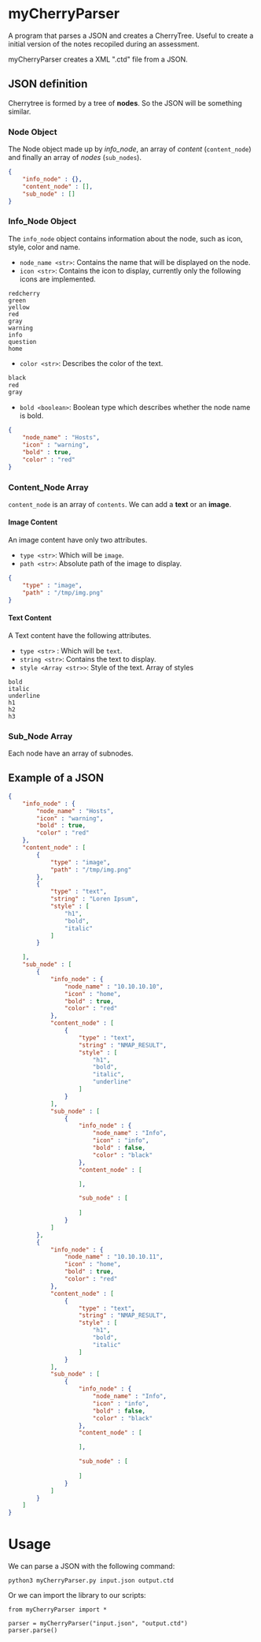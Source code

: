 # myCherryParser

A program that parses a JSON and creates a CherryTree. Useful to create a initial version of the notes recopiled during an assessment.

myCherryParser creates a XML ".ctd" file from a JSON.


## JSON definition

Cherrytree is formed by a tree of **nodes**. So the JSON will be something similar.

### Node Object

The Node object made up by *info_node*, an array of *content* (`content_node`) and finally an array of *nodes* (`sub_nodes`).

```JSON
{
	"info_node" : {},
	"content_node" : [],
	"sub_node" : []
}
```

### Info_Node Object

The `info_node` object contains information about the node, such as icon, style, color and name.


* `node_name <str>`:  Contains the name that will be displayed on the node.
* `icon <str>`: Contains the icon to display, currently only the following icons are implemented. 

```
redcherry
green
yellow
red
gray
warning
info
question
home
```
* `color <str>`: Describes the color of the text.

```python
black
red
gray
```
* `bold <boolean>`: Boolean type which describes whether the node name is bold.

```JSON
{
	"node_name" : "Hosts",
	"icon" : "warning",
	"bold" : true,
	"color" : "red"
}
```

### Content_Node Array

`content_node` is an array of `contents`. We can add a **text** or an **image**.

#### Image Content

An image content have only two attributes.

* `type <str>`: Which will be `image`.
* `path <str>`: Absolute path of the image to display.

```JSON
{
	"type" : "image",
	"path" : "/tmp/img.png"
}
```

#### Text Content

A Text content have the following attributes.

* `type <str>` : Which will be `text`.
* `string <str>`: Contains the text to display.
* `style <Array <str>>`: Style of the text. Array of styles

```
bold
italic
underline
h1
h2
h3
```

### Sub_Node Array

Each node have an array of subnodes.

## Example of a JSON

```JSON
{
	"info_node" : {
		"node_name" : "Hosts",
		"icon" : "warning",
		"bold" : true,
		"color" : "red"
	},
	"content_node" : [
		{
			"type" : "image",
			"path" : "/tmp/img.png"
		},
		{
			"type" : "text",
			"string" : "Loren Ipsum",
			"style" : [
				"h1",
				"bold",
				"italic"
			]
		}

	],
	"sub_node" : [
		{
			"info_node" : {
				"node_name" : "10.10.10.10",
				"icon" : "home",
				"bold" : true,
				"color" : "red"
			},
			"content_node" : [
				{
					"type" : "text",
					"string" : "NMAP_RESULT",
					"style" : [
						"h1",
						"bold",
						"italic",
						"underline"
					]
				}
			],
			"sub_node" : [
				{
					"info_node" : {
						"node_name" : "Info",
						"icon" : "info",
						"bold" : false,
						"color" : "black"
					},
					"content_node" : [

					],

					"sub_node" : [
						
					]
				}
			]
		},
		{
			"info_node" : {
				"node_name" : "10.10.10.11",
				"icon" : "home",
				"bold" : true,
				"color" : "red"
			},
			"content_node" : [
				{
					"type" : "text",
					"string" : "NMAP_RESULT",
					"style" : [
						"h1",
						"bold",
						"italic"
					]
				}
			],
			"sub_node" : [
				{
					"info_node" : {
						"node_name" : "Info",
						"icon" : "info",
						"bold" : false,
						"color" : "black"
					},
					"content_node" : [

					],

					"sub_node" : [
						
					]
				}
			]
		}
	]
}
```

# Usage

We can parse a JSON with the following command:

```
python3 myCherryParser.py input.json output.ctd
```

Or we can import the library to our scripts:

```
from myCherryParser import *

parser = myCherryParser("input.json", "output.ctd")
parser.parse()
```
